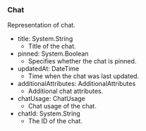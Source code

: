 ### Chat
Representation of chat.

- title: System.String
  - Title of the chat.
- pinned: System.Boolean
  - Specifies whether the chat is pinned.
- updatedAt: DateTime
  - Time when the chat was last updated.
- additionalAttributes: AdditionalAttributes
  - Additional chat attributes.
- chatUsage: ChatUsage
  - Chat usage of the chat.
- chatId: System.String
  - The ID of the chat.
